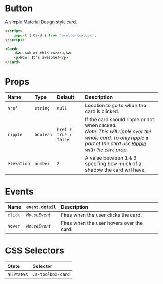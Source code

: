 # Button

A simple Material Design style card.

```html
<script>
	import { Card } from 'svelte-toolbox';
</script>

<Card>
	<h2>Look at this card!</h2>
	<p>Wow! It's awesome!</p>
</Card>
```

# Props

| Name        | Type      | Default               | Description                                                                                                                                                                                 |
| :---------- | :-------- | :-------------------- | :------------------------------------------------------------------------------------------------------------------------------------------------------------------------------------------ |
| `href`      | `string`  | `null`                | Location to go to when the card is clicked.                                                                                                                                                 |
| `ripple`    | `boolean` | `href ? true : false` | If the card should ripple or not when clicked.<br />_Note: This will ripple over the whole card. To only ripple a part of the card use [Ripple](../ripple/README.md) with the `card` prop._ |
| `elevation` | `number`  | `2`                   | A value between 1 & 3 specifing how much of a shadow the card will have.                                                                                                                    |

# Events

| Name    | `event.detail` | Description                               |
| :------ | :------------- | :---------------------------------------- |
| `click` | _`MouseEvent`_ | Fires when the user clicks the card.      |
| `hover` | _`MouseEvent`_ | Fires when the user hovers over the card. |

# CSS Selectors

| State      | Selector          |
| :--------- | :---------------- |
| all states | `.s-toolbox-card` |
